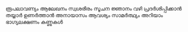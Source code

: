 രൂപലാവണ്യം ആലേഖനം സ്വശരീരം സൂചന ജ്ഞാനം
വഴി പ്രദർശിപ്പിക്കാൻ തയ്യാർ ഉണർത്താൻ അനായാസം
ആവശ്യം സാമർത്ഥ്യം അറിയാം ഭാഗ്യലക്ഷണം കണ്ണുകൾ
